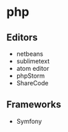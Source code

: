# php


## Editors
* netbeans
* sublimetext
* atom editor
* phpStorm
* ShareCode

## Frameworks
* Symfony
